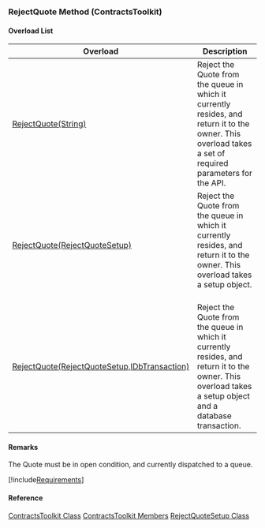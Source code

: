 ### RejectQuote Method (ContractsToolkit)

#### Overload List

| Overload | Description |
| --- | --- |
| [RejectQuote(String)](FChoice.Toolkits.Clarify~FChoice.Toolkits.Clarify.Contracts.ContractsToolkit~RejectQuote(String).md) | Reject the Quote from the queue in which it currently resides, and return it to the owner. This overload takes a set of required parameters for the API.   |
| [RejectQuote(RejectQuoteSetup)](FChoice.Toolkits.Clarify~FChoice.Toolkits.Clarify.Contracts.ContractsToolkit~RejectQuote(RejectQuoteSetup).md) | Reject the Quote from the queue in which it currently resides, and return it to the owner. This overload takes a setup object.   |
| [RejectQuote(RejectQuoteSetup,IDbTransaction)](FChoice.Toolkits.Clarify~FChoice.Toolkits.Clarify.Contracts.ContractsToolkit~RejectQuote(RejectQuoteSetup,IDbTransaction).md) | Reject the Quote from the queue in which it currently resides, and return it to the owner. This overload takes a setup object and a database transaction.   |

#### Remarks

The Quote must be in open condition, and currently dispatched to a queue.

[!include[Requirements](../partials/requirements.md)]



#### Reference

[ContractsToolkit Class](FChoice.Toolkits.Clarify~FChoice.Toolkits.Clarify.Contracts.ContractsToolkit.md)
[ContractsToolkit Members](FChoice.Toolkits.Clarify~FChoice.Toolkits.Clarify.Contracts.ContractsToolkit_members.md)
[RejectQuoteSetup Class](FChoice.Toolkits.Clarify~FChoice.Toolkits.Clarify.Contracts.RejectQuoteSetup.md)
